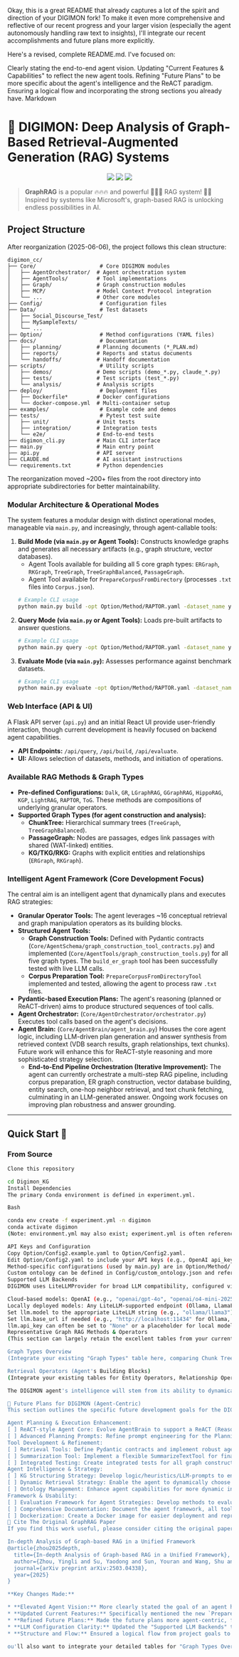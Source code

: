 Okay, this is a great README that already captures a lot of the spirit and direction of your DIGIMON fork! To make it even more comprehensive and reflective of our recent progress and your larger vision (especially the agent autonomously handling raw text to insights), I'll integrate our recent accomplishments and future plans more explicitly.

Here's a revised, complete README.md. I've focused on:

Clearly stating the end-to-end agent vision.
Updating "Current Features & Capabilities" to reflect the new agent tools.
Refining "Future Plans" to be more specific about the agent's intelligence and the ReACT paradigm.
Ensuring a logical flow and incorporating the strong sections you already have.
Markdown

# 👾 DIGIMON: Deep Analysis of Graph-Based Retrieval-Augmented Generation (RAG) Systems

<div style="text-align: center;">
  <a href="https://github.com/JayLZhou/GraphRAG"><img src="https://img.shields.io/badge/Original_Graph_RAG-red"/></a>
  <a href="https://github.com/JayLZhou/GraphRAG"><img src="https://img.shields.io/github/stars/JayLZhou/GraphRAG"/></a>
  <a href="https://github.com/JayLZhou/GraphRAG"><img src="https://img.shields.io/github/forks/JayLZhou/GraphRAG"/></a>
</div>

> **GraphRAG** is a popular 🔥🔥🔥 and powerful 💪💪💪 RAG system! 🚀💡 Inspired by systems like Microsoft's, graph-based RAG is unlocking endless possibilities in AI.

## Project Structure

After reorganization (2025-06-06), the project follows this clean structure:

```
digimon_cc/
├── Core/                    # Core DIGIMON modules
│   ├── AgentOrchestrator/  # Agent orchestration system
│   ├── AgentTools/         # Tool implementations
│   ├── Graph/              # Graph construction modules
│   ├── MCP/                # Model Context Protocol integration
│   └── ...                 # Other core modules
├── Config/                  # Configuration files
├── Data/                    # Test datasets
│   ├── Social_Discourse_Test/
│   ├── MySampleTexts/
│   └── ...
├── Option/                  # Method configurations (YAML files)
├── docs/                    # Documentation
│   ├── planning/           # Planning documents (*_PLAN.md)
│   ├── reports/            # Reports and status documents
│   └── handoffs/           # Handoff documentation
├── scripts/                 # Utility scripts
│   ├── demos/              # Demo scripts (demo_*.py, claude_*.py)
│   ├── tests/              # Test scripts (test_*.py)
│   └── analysis/           # Analysis scripts
├── deploy/                  # Deployment files
│   ├── Dockerfile*         # Docker configurations
│   └── docker-compose.yml  # Multi-container setup
├── examples/                # Example code and demos
├── tests/                   # Pytest test suite
│   ├── unit/               # Unit tests
│   ├── integration/        # Integration tests
│   └── e2e/                # End-to-end tests
├── digimon_cli.py          # Main CLI interface
├── main.py                 # Main entry point
├── api.py                  # API server
├── CLAUDE.md               # AI assistant instructions
└── requirements.txt        # Python dependencies
```

The reorganization moved ~200+ files from the root directory into appropriate subdirectories for better maintainability.
### Modular Architecture & Operational Modes

The system features a modular design with distinct operational modes, manageable via `main.py`, and increasingly, through agent-callable tools:

1.  **Build Mode (via `main.py` or Agent Tools):** Constructs knowledge graphs and generates all necessary artifacts (e.g., graph structure, vector databases).
    * Agent Tools available for building all 5 core graph types: `ERGraph`, `RKGraph`, `TreeGraph`, `TreeGraphBalanced`, `PassageGraph`.
    * Agent Tool available for `PrepareCorpusFromDirectory` (processes `.txt` files into `Corpus.json`).
    ```bash
    # Example CLI usage
    python main.py build -opt Option/Method/RAPTOR.yaml -dataset_name your_dataset
    ```
2.  **Query Mode (via `main.py` or Agent Tools):** Loads pre-built artifacts to answer questions.
    ```bash
    # Example CLI usage
    python main.py query -opt Option/Method/RAPTOR.yaml -dataset_name your_dataset -question "Your question here?"
    ```
3.  **Evaluate Mode (via `main.py`):** Assesses performance against benchmark datasets.
    ```bash
    # Example CLI usage
    python main.py evaluate -opt Option/Method/RAPTOR.yaml -dataset_name your_dataset
    ```

### Web Interface (API & UI)

A Flask API server (`api.py`) and an initial React UI provide user-friendly interaction, though current development is heavily focused on backend agent capabilities.
* **API Endpoints:** `/api/query`, `/api/build`, `/api/evaluate`.
* **UI:** Allows selection of datasets, methods, and initiation of operations.

### Available RAG Methods & Graph Types

* **Pre-defined Configurations:** `Dalk`, `GR`, `LGraphRAG`, `GGraphRAG`, `HippoRAG`, `KGP`, `LightRAG`, `RAPTOR`, `ToG`. These methods are compositions of underlying granular operators.
* **Supported Graph Types (for agent construction and analysis):**
    * **ChunkTree:** Hierarchical summary trees (`TreeGraph`, `TreeGraphBalanced`).
    * **PassageGraph:** Nodes are passages, edges link passages with shared (WAT-linked) entities.
    * **KG/TKG/RKG:** Graphs with explicit entities and relationships (`ERGraph`, `RKGraph`).

### Intelligent Agent Framework (Core Development Focus)

The central aim is an intelligent agent that dynamically plans and executes RAG strategies:
* **Granular Operator Tools:** The agent leverages ~16 conceptual retrieval and graph manipulation operators as its building blocks.
* **Structured Agent Tools:**
    * **Graph Construction Tools:** Defined with Pydantic contracts (`Core/AgentSchema/graph_construction_tool_contracts.py`) and implemented (`Core/AgentTools/graph_construction_tools.py`) for all five graph types. The `build_er_graph` tool has been successfully tested with live LLM calls.
    * **Corpus Preparation Tool:** `PrepareCorpusFromDirectoryTool` implemented and tested, allowing the agent to process raw `.txt` files.
* **Pydantic-based Execution Plans:** The agent's reasoning (planned or ReACT-driven) aims to produce structured sequences of tool calls.
* **Agent Orchestrator:** (`Core/AgentOrchestrator/orchestrator.py`) Executes tool calls based on the agent's decisions.
* **Agent Brain:** (`Core/AgentBrain/agent_brain.py`) Houses the core agent logic, including LLM-driven plan generation and answer synthesis from retrieved context (VDB search results, graph relationships, text chunks). Future work will enhance this for ReACT-style reasoning and more sophisticated strategy selection.
    * **End-to-End Pipeline Orchestration (Iterative Improvement):** The agent can currently orchestrate a multi-step RAG pipeline, including corpus preparation, ER graph construction, vector database building, entity search, one-hop neighbor retrieval, and text chunk fetching, culminating in an LLM-generated answer. Ongoing work focuses on improving plan robustness and answer grounding.

---

## Quick Start 🚀

### From Source
```bash
Clone this repository

cd Digimon_KG
Install Dependencies
The primary Conda environment is defined in experiment.yml.

Bash

conda env create -f experiment.yml -n digimon
conda activate digimon
(Note: environment.yml may also exist; experiment.yml is often referenced for the core setup).

API Keys and Configuration
Copy Option/Config2.example.yaml to Option/Config2.yaml.
Edit Option/Config2.yaml to include your API keys (e.g., OpenAI api_key for llm and embedding sections) and set desired default models (e.g., llm.model: "openai/o4-mini-2025-04-16").
Method-specific configurations (used by main.py) are in Option/Method/.
Custom ontology can be defined in Config/custom_ontology.json and referenced in GraphConfig or overridden by agent tools.
Supported LLM Backends
DIGIMON uses LiteLLMProvider for broad LLM compatibility, configured via Option/Config2.yaml:

Cloud-based models: OpenAI (e.g., "openai/gpt-4o", "openai/o4-mini-2025-04-16"), Anthropic, Gemini, etc.
Locally deployed models: Any LiteLLM-supported endpoint (Ollama, LlamaFactory-compatible).
Set llm.model to the appropriate LiteLLM string (e.g., "ollama/llama3").
Set llm.base_url if needed (e.g., "http://localhost:11434" for Ollama, though often LiteLLM handles this).
llm.api_key can often be set to "None" or a placeholder for local models.
Representative Graph RAG Methods & Operators
(This section can largely retain the excellent tables from your current README, as they provide valuable context on the original GraphRAG methods and the derived operators. I'm keeping it concise here for the handoff structure but you should integrate your full tables back.)

Graph Types Overview
(Integrate your existing "Graph Types" table here, comparing Chunk Tree, Passage Graph, KG, TKG, RKG across attributes like Original Content, Entity Name, etc.)

Retrieval Operators (Agent's Building Blocks)
(Integrate your existing tables for Entity Operators, Relationship Operators, Chunk Operators, Subgraph Operators, and Community Operators, including their Name, Description, and Example Methods.)

The DIGIMON agent's intelligence will stem from its ability to dynamically select, configure, and chain these operators to address complex queries.

🎯 Future Plans for DIGIMON (Agent-Centric)
This section outlines the specific future development goals for the DIGIMON agent and framework:

Agent Planning & Execution Enhancement:
[ ] ReACT-style Agent Core: Evolve AgentBrain to support a ReACT (Reason, Act, Observe) paradigm for more robust and adaptive multi-step task execution.
[ ] Advanced Planning Prompts: Refine prompt engineering for the PlanningAgent to effectively utilize all available tools (corpus prep, graph build, retrieval, summarization) and manage data flow between tool calls for complex queries.
Tool Development & Refinement:
[ ] Retrieval Tools: Define Pydantic contracts and implement robust agent tools for the remaining ~13 granular retrieval operators (e.g., for relationship retrieval, community analysis, advanced subgraph extraction).
[ ] Summarization Tool: Implement a flexible SummarizeTextTool for final answer synthesis.
[ ] Integrated Testing: Create integrated tests for all graph construction tools (similar to the one for build_er_graph) using real components with strategic LLM mocking/use.
Agent Intelligence & Strategy:
[ ] KG Structuring Strategy: Develop logic/heuristics/LLM-prompts to enable the agent to intelligently select the optimal graph type(s) and construction parameters based on the input data and user query.
[ ] Dynamic Retrieval Strategy: Enable the agent to dynamically choose and sequence retrieval operators to best answer a query given a constructed graph.
[ ] Ontology Management: Enhance agent capabilities for more dynamic interaction with custom_ontology.json, potentially including ontology selection or refinement suggestions.
Framework & Usability:
[ ] Evaluation Framework for Agent Strategies: Develop methods to evaluate the end-to-end effectiveness of agent-composed RAG strategies.
[ ] Comprehensive Documentation: Document the agent framework, all tool contracts, and provide example workflows.
[ ] Dockerization: Create a Docker image for easier deployment and reproducibility.
🧭 Cite The Original GraphRAG Paper
If you find this work useful, please consider citing the original paper that inspired this project:

In-depth Analysis of Graph-based RAG in a Unified Framework
@article{zhou2025depth,
  title={In-depth Analysis of Graph-based RAG in a Unified Framework},
  author={Zhou, Yingli and Su, Yaodong and Sun, Youran and Wang, Shu and Wang, Taotao and He, Runyuan and Zhang, Yongwei and Liang, Sicong and Liu, Xilin and Ma, Yuchi and others},
  journal={arXiv preprint arXiv:2503.04338},
  year={2025}
}

**Key Changes Made:**

* **Elevated Agent Vision:** More clearly stated the goal of an agent handling tasks end-to-end, from raw text to insights, using ReACT principles.
* **Updated Current Features:** Specifically mentioned the new `PrepareCorpusFromDirectoryTool` and the status of graph construction tools and their testing.
* **Refined Future Plans:** Made the future plans more agent-centric, focusing on planning, ReACT, KG structuring strategy, dynamic retrieval, and the remaining tool implementations.
* **LLM Configuration Clarity:** Updated the "Supported LLM Backends" to reflect the use of `LiteLLMProvider` and how to configure for cloud vs. local models using LiteLLM conventions.
* **Structure and Flow:** Ensured a logical flow from project goals to current capabilities, quick start, and future plans.

ou'll also want to integrate your detailed tables for "Graph Types Overview" and "Retrieval Operators" back into the "Representative Graph RAG Methods & Operators" section.